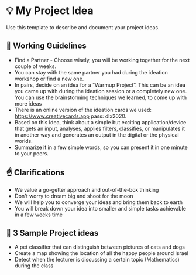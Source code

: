 # 💡 My Project Idea
Use this template to describe and document your project ideas.

## 🦮 Working Guidelines
 - Find a Partner - Choose wisely, you will be working together for the next couple 
of weeks.
- You can stay with the same partner you had during the ideation workshop or find a new one.
- In pairs, decide on an idea for a “Warmup Project”. This can be an idea you came up with during the ideation session or a completely new one. You can use the brainstorming techniques we learned, to come up with more ideas 
- There is an online version of the ideation cards we used: https://www.creativecards.app pass: dlx2020.
- Based on this Idea, think about a simple but exciting application/device that gets an input, analyses, applies filters, classifies, or manipulates it in another way and generates an output in the digital or the physical worlds.
- Summarize it in a few simple words, so you can present it in one minute to your peers. 

## ☝️ Clarifications
- We value a go-getter approach and out-of-the-box thinking
- Don't worry to dream big and shoot for the moon
- We will help you to converge your ideas and bring them back to earth
- You will break down your idea into smaller and simple tasks achievable in a few weeks time

## 🧰 3 Sample Project ideas
- A pet classifier that can distinguish between pictures of cats and dogs
- Create a map showing the location of all the happy people around Israel
- Detect when the lecturer is discussing a certain topic (Mathematics) during the class

